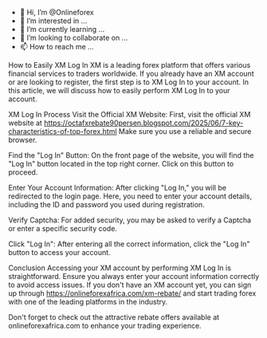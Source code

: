 - 👋 Hi, I’m @Onlineforex
- 👀 I’m interested in ...
- 🌱 I’m currently learning ...
- 💞️ I’m looking to collaborate on ...
- 📫 How to reach me ...

How to Easily XM Log In
XM is a leading forex platform that offers various financial services to traders worldwide. If you already have an XM account or are looking to register, the first step is to XM Log In to your account. In this article, we will discuss how to easily perform XM Log In to your account.

XM Log In Process
Visit the Official XM Website: First, visit the official XM website at https://octafxrebate90persen.blogspot.com/2025/06/7-key-characteristics-of-top-forex.html Make sure you use a reliable and secure browser.

Find the "Log In" Button: On the front page of the website, you will find the "Log In" button located in the top right corner. Click on this button to proceed.

Enter Your Account Information: After clicking "Log In," you will be redirected to the login page. Here, you need to enter your account details, including the ID and password you used during registration.

Verify Captcha: For added security, you may be asked to verify a Captcha or enter a specific security code.

Click "Log In": After entering all the correct information, click the "Log In" button to access your account.

Conclusion
Accessing your XM account by performing XM Log In is straightforward. Ensure you always enter your account information correctly to avoid access issues. If you don't have an XM account yet, you can sign up through https://onlineforexafrica.com/xm-rebate/ and start trading forex with one of the leading platforms in the industry.

Don't forget to check out the attractive rebate offers available at onlineforexafrica.com to enhance your trading experience.

